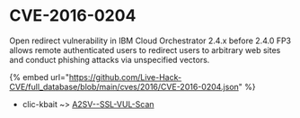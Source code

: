 # CVE-2016-0204

Open redirect vulnerability in IBM Cloud Orchestrator 2.4.x before 2.4.0 FP3 allows remote authenticated users to redirect users to arbitrary web sites and conduct phishing attacks via unspecified vectors.

{% embed url="https://github.com/Live-Hack-CVE/full_database/blob/main/cves/2016/CVE-2016-0204.json" %}


* clic-kbait ~> [A2SV--SSL-VUL-Scan](https://zeste.alice-snow.ru/2016/database/cve-2016-0204/a2sv--ssl-vul-scan-clic-kbait)